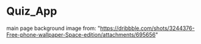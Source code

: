 # Quiz_App
 
main page background image from: "https://dribbble.com/shots/3244376-Free-phone-wallpaper-Space-edition/attachments/695656" 